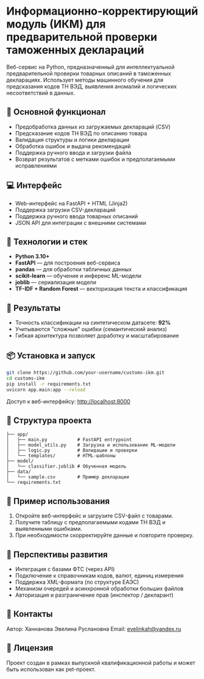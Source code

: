 # Информационно-корректирующий модуль (ИКМ) для предварительной проверки таможенных деклараций

Веб-сервис на Python, предназначенный для интеллектуальной предварительной проверки товарных описаний в таможенных декларациях. Использует методы машинного обучения для предсказания кодов ТН ВЭД, выявления аномалий и логических несоответствий в данных.

## 🔧 Основной функционал

- Предобработка данных из загружаемых деклараций (CSV)
- Предсказание кодов ТН ВЭД по описанию товара
- Валидация структуры и логики декларации
- Обработка ошибок и выдача рекомендаций
- Поддержка ручного ввода и загрузки файла
- Возврат результатов с метками ошибок и предполагаемыми исправлениями

## 💻 Интерфейс

- Web-интерфейс на FastAPI + HTML (Jinja2)
- Поддержка загрузки CSV-деклараций
- Поддержка ручного ввода товарных описаний
- JSON API для интеграции с внешними системами

## 🧠 Технологии и стек

- **Python 3.10+**
- **FastAPI** — для построения веб-сервиса
- **pandas** — для обработки табличных данных
- **scikit-learn** — обучение и инференс ML-модели
- **joblib** — сериализация модели
- **TF-IDF + Random Forest** — векторизация текста и классификация

## 🧪 Результаты

- Точность классификации на синтетическом датасете: **92%**
- Учитываются "сложные" ошибки (семантический анализ)
- Гибкая архитектура позволяет доработку и масштабирование

## 📦 Установка и запуск

```bash
git clone https://github.com/your-username/customs-ikm.git
cd customs-ikm
pip install -r requirements.txt
uvicorn app.main:app --reload
````

Доступ к веб-интерфейсу: [http://localhost:8000](http://localhost:8000)

## 📄 Структура проекта

```
├── app/
│   ├── main.py           # FastAPI entrypoint
│   ├── model_utils.py    # Загрузка и использование ML-модели
│   ├── logic.py          # Валидации и проверки
│   └── templates/        # HTML-шаблоны
├── model/
│   └── classifier.joblib # Обученная модель
├── data/
│   └── sample.csv        # Пример декларации
└── requirements.txt
```

## 🔧 Пример использования

1. Откройте веб-интерфейс и загрузите CSV-файл с товарами.
2. Получите таблицу с предполагаемыми кодами ТН ВЭД и выявленными ошибками.
3. При необходимости скорректируйте данные и повторите проверку.

## 🔮 Перспективы развития

* Интеграция с базами ФТС (через API)
* Подключение к справочникам кодов, валют, единиц измерения
* Поддержка XML-формата (по структуре ЕАЭС)
* Механизм очередей и асинхронной обработки больших файлов
* Авторизация и разграничение прав (инспектор / декларант)

## 📧 Контакты

Автор: Ханнанова Эвелина Руслановна
Email: [evelinkah@yandex.ru](mailto:evelinkah@yandex.ru)

## 📝 Лицензия

Проект создан в рамках выпускной квалификационной работы и может быть использован как pet-проект.
